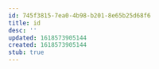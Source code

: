 ```yaml
---
id: 745f3815-7ea0-4b98-b201-8e65b25d68f6
title: id
desc: ''
updated: 1618573905144
created: 1618573905144
stub: true
---
```


